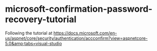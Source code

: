 # microsoft-confirmation-password-recovery-tutorial
Following the tutorial at https://docs.microsoft.com/en-us/aspnet/core/security/authentication/accconfirm?view=aspnetcore-5.0&amp;tabs=visual-studio
